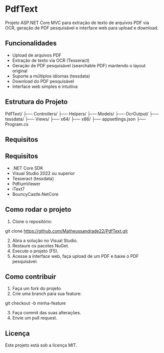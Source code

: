 # PdfText

Projeto ASP.NET Core MVC para extração de texto de arquivos PDF via OCR, geração de PDF pesquisável e interface web para upload e download.

## Funcionalidades

- Upload de arquivos PDF
- Extração de texto via OCR (Tesseract)
- Geração de PDF pesquisável (searchable PDF) mantendo o layout original
- Suporte a múltiplos idiomas (tessdata)
- Download do PDF pesquisável
- Interface web simples e intuitiva

## Estrutura do Projeto

PdfText/ ├── Controllers/ ├── Helpers/ ├── Models/ ├── OcrOutput/ ├── tessdata/ ├── Views/ ├── x64/ ├── x86/ ├── appsettings.json ├── Program.cs

## Requisitos

## Requisitos

- .NET Core SDK
- Visual Studio 2022 ou superior
- Tesseract (tessdata)
- PdfiumViewer
- iText7
- BouncyCastle.NetCore

## Como rodar o projeto

1. Clone o repositório:

git clone https://github.com/Matheussandrade22/PdfText.git

2. Abra a solução no Visual Studio.
3. Restaure os pacotes NuGet.
4. Execute o projeto (F5).
5. Acesse a interface web, faça upload de um PDF e baixe o PDF pesquisável.

## Como contribuir

1. Faça um fork do projeto.
2. Crie uma branch para sua feature:

git checkout -b minha-feature

3. Faça commit das suas alterações.
4. Envie um pull request.

## Licença

Este projeto está sob a licença MIT.
